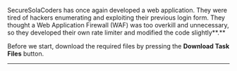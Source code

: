 SecureSolaCoders has once again developed a web application. They were tired of hackers enumerating and exploiting their previous login form. They thought a Web Application Firewall (WAF) was too overkill and unnecessary, so they developed their own rate limiter and modified the code slightly**.**

Before we start, download the required files by pressing the **Download Task Files** button.

---

